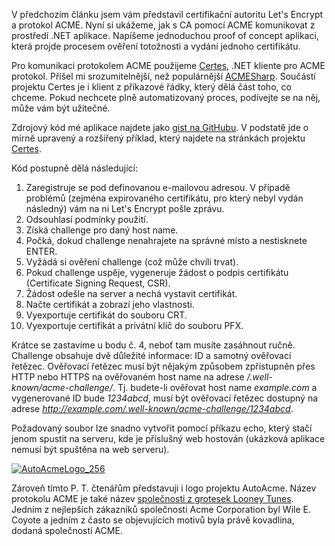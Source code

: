 <!-- dcterms:identifier = aspnetcz#5454 -->
<!-- dcterms:title = Let's Encrypt na Windows: PoC aplikace -->
<!-- dcterms:abstract = V předchozím článku jsem vám představil certifikační autoritu Let's Encrypt a protokol ACME. Nyní si ukážeme, jak s CA pomocí ACME komunikovat z prostředí .NET aplikace. -->
<!-- np9:categoryId = 4 -->
<!-- x4w:category = IIS -->
<!-- np9:authorId = 1 -->
<!-- np9:authorEmail = michal.valasek@altairis.cz -->
<!-- dcterms:creator = Michal Altair Valášek -->
<!-- dcterms:created = 2017-01-15T01:40:15.217+01:00 -->
<!-- dcterms:dateAccepted = 2017-01-22T00:00:00+01:00 -->
<!-- x4w:pictureWidth = 150 -->
<!-- x4w:pictureHeight = 150 -->
<!-- x4w:pictureUrl = /perex-pictures/20170122-let-s-encrypt-na-windows-poc-aplikace.png -->

V předchozím článku jsem vám představil certifikační autoritu Let's Encrypt a protokol ACME. Nyní si ukážeme, jak s CA pomocí ACME komunikovat z prostředí .NET aplikace. Napíšeme jednoduchou proof of concept aplikaci, která projde procesem ověření totožnosti a vydání jednoho certifikátu.

Pro komunikaci protokolem ACME použijeme [Certes](https://github.com/fszlin/certes), .NET kliente pro ACME protokol. Přišel mi srozumitelnější, než populárnější [ACMESharp](https://github.com/ebekker/ACMESharp). Součástí projektu Certes je i klient z příkazové řádky, který dělá část toho, co chceme. Pokud nechcete plně automatizovaný proces, podívejte se na něj, může vám být užitečné.

Zdrojový kód mé aplikace najdete jako [gist na GitHubu](https://gist.github.com/ridercz/ce6473b9693402882a7ec56fb722ea0c). V podstatě jde o mírně upravený a rozšířený příklad, který najdete na stránkách projektu [Certes](https://github.com/fszlin/certes#get-started). 

Kód postupně dělá následující:

1.  Zaregistruje se pod definovanou e-mailovou adresou. V případě problémů (zejména expirovaného certifikátu, pro který nebyl vydán následný) vám na ni Let's Encrypt pošle zprávu.
2.  Odsouhlasí podmínky použití.
3.  Získá challenge pro daný host name.
4.  Počká, dokud challenge nenahrajete na správné místo a nestisknete ENTER.
5.  Vyžádá si ověření challenge (což může chvíli trvat).
6.  Pokud challenge uspěje, vygeneruje žádost o podpis certifikátu (Certificate Signing Request, CSR).
7.  Žádost odešle na server a nechá vystavit certifikát.
8.  Načte certifikát a zobrazí jeho vlastnosti.
9.  Vyexportuje certifikát do souboru CRT.
10.  Vyexportuje certifikát a privátní klíč do souboru PFX. 

Krátce se zastavíme u bodu č. 4, neboť tam musíte zasáhnout ručně. Challenge obsahuje dvě důležité informace: ID a samotný ověřovací řetězec. Ověřovací řetězec musí být nějakým způsobem zpřístupněn přes HTTP nebo HTTPS na ověřovaném host name na adrese */.well-known/acme-challenge/<id>*. Tj. budete-li ověřovat host name *example.com* a vygenerované ID bude *1234abcd*, musí být ověřovací řetězec dostupný na adrese *http://example.com/.well-known/acme-challenge/1234abcd*.

Požadovaný soubor lze snadno vytvořit pomocí příkazu echo, který stačí jenom spustit na serveru, kde je příslušný web hostován (ukázková aplikace nemusí být spuštěna na web serveru).

[![AutoAcmeLogo_256](https://www.cdn.altairis.cz/Blog/2017/20170115-AutoAcmeLogo_256_thumb.png "AutoAcmeLogo_256")](https://www.cdn.altairis.cz/Blog/2017/20170115-AutoAcmeLogo_256_2.png)

Zároveň tímto P. T. čtenářům představuji i logo projektu AutoAcme. Název protokolu ACME je také název [společnosti z grotesek Looney Tunes](https://en.wikipedia.org/wiki/Acme_Corporation). Jedním z nejlepších zákazníků společnosti Acme Corporation byl Wile E. Coyote a jedním z často se objevujících motivů byla právě kovadlina, dodaná společností ACME. 